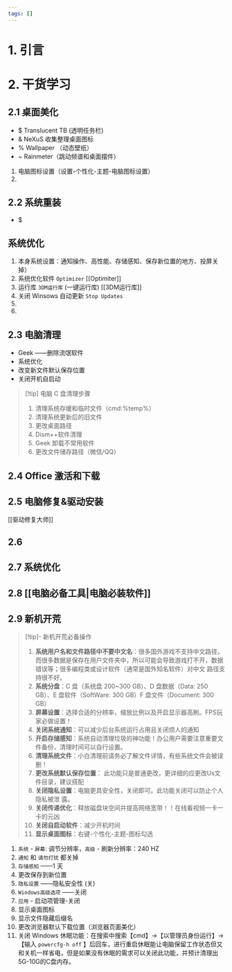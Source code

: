 ```yaml
---
tags: []
---
```

# 1. 引言

# 2. 干货学习
## 2.1 桌面美化 
- $ Translucent TB (透明任务栏)
- & NeXuS 收集整理桌面图标
- % Wallpaper （动态壁纸）
- ~ Rainmeter（跳动频谱和桌面摆件）

1. 电脑图标设置（设置-个性化-主题-电脑图标设置）
2. 

## 2.2 系统重装 
- $ 

## 系统优化 
1. 本身系统设置：通知操作、高性能、存储感知、保存新位置的地方、投屏关掉）
2. 系统优化软件 `Optimizer` [[Optimiter]]
3. 运行库 `3DM运行库` (一键运行库) [[3DM运行库]]
4. 关闭 Winsows 自动更新 `Stop Updates`
5. 
6. 

## 2.3 电脑清理 

- Geek ——删除流氓软件 
- 系统优化 
- 改变新文件默认保存位置 
- 关闭开机自启动 
> [!tip] 电脑 C 盘清理步骤
> 1. 清理系统存缓和临时文件（cmd:%temp%）
> 2. 清理系统更新后的旧文件
> 3. 更改桌面路径
> 4. Dism++软件清理 
> 5. Geek 卸载不常用软件
> 6. 更改文件储存路径（微信/QQ）


## 2.4 Office 激活和下载 


## 2.5 电脑修复&驱动安装 
[[驱动修复大师]]

## 2.6 


## 2.7 系统优化


## 2.8 [[电脑必备工具|电脑必装软件]]

## 2.9 新机开荒 

> [!tip]- 新机开荒必备操作
> 1. **系统用户名和文件路径中不要中文名**：很多国外游戏不支持中文路径，而很多数据是保存在用户文件夹中，所以可能会导致游戏打不开，数据错误等；很多编程类或设计软件（通常是国外知名软件）对中文 路径支持很不好。
> 2. **系统分盘**：C 盘（系统盘 200~300 GB）、D 盘数据（Data: 250 GB）、E 盘软件（SoftWare: 300 GB）F 盘文件（Document: 300 GB）
> 4. **屏幕设置**：选择合适的分辨率，缩放比例以及开启显示器高刷。FPS玩家必做设置！
> 5. **关闭系统通知**：可以减少后台系统运行占用且关闭烦人的通知
> 6. **开启存储感知**：系统自动清理垃圾的神功能！办公用户需要注意重要文件备份，清理时间可以自行设置。
> 7. **清理系统文件**：小白清理前请务必了解文件详情，有些系统文件会被误删！
> 8. **更改系统默认保存位置**： 此功能只是普通更改，更详细的应更改Us文件目录，建议搭配
> 9. **关闭隐私设置**：电脑更具安全性，关闭即可。此功能关闭可以防止个人隐私被泄 露。
> 10. **关闭传递优化**：释放磁盘块空间并提高网络宽带！！在线看视频一卡一卡的元凶
> 11. **关闭自启动软件**：减少开机时间
> 12. **显示桌面图标**：右键-个性化-主题-图标勾选
1. `系统` - `屏幕`: 调节分辨率，`高级` - 刷新分辨率：240 HZ 
2. `通知` 和 `请勿打扰` 都关掉
3. `存储感知` ——1 天
4. 更改保存到新位置
5. `隐私设置` ——隐私安全性 (关)
6. `Windows高级选项` ——关闭
7. `应用` - 启动项管理-关闭
8. 显示桌面图标
9. 显示文件隐藏后缀名
10. 更改浏览器默认下载位置（浏览器页面美化）
11. 关闭 Windows 休眠功能：在搜索中搜索【cmd】→【以管理员身份运行】→【输入 `powercfg-h off` 】后回车，进行重启休眠能让电脑保留工作状态但又和关机一样省电，但是如果没有休眠的需求可以关闭此功能，并预计清理出5G-10G的C盘内存。